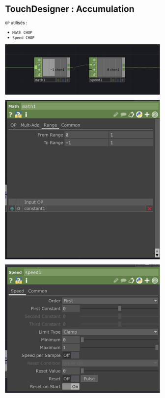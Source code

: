 # TouchDesigner : Accumulation

`OP` utilisés :
- `Math CHOP`
- `Speed CHOP`

![Réseau pour l'accumulation](./td_accumulation_reseau.png)

![Paramètres de math1 qui s'attend à une entrée entre 0.0 et 1.0. Changer ou réduire les valeurs du To Range pour changer la vitesse d'accumulation](./td_accumulation_math1.png)

![Paramètres de speed1](./td_accumulation_speed1.png)